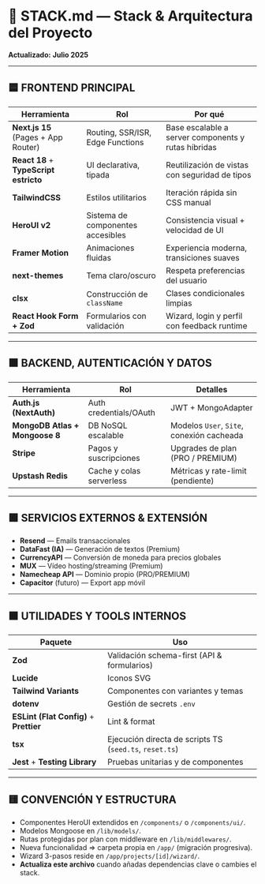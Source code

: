 # 🧱 STACK.md — Stack & Arquitectura del Proyecto

**Actualizado:** **Julio 2025**

---

## 🟦 FRONTEND PRINCIPAL

| Herramienta                            | Rol                               | Por qué                                             |
| -------------------------------------- | --------------------------------- | --------------------------------------------------- |
| **Next.js 15** (Pages + App Router)    | Routing, SSR/ISR, Edge Functions  | Base escalable a server components y rutas híbridas |
| **React 18** + **TypeScript estricto** | UI declarativa, tipada            | Reutilización de vistas con seguridad de tipos      |
| **TailwindCSS**                        | Estilos utilitarios               | Iteración rápida sin CSS manual                     |
| **HeroUI v2**                          | Sistema de componentes accesibles | Consistencia visual + velocidad de UI               |
| **Framer Motion**                      | Animaciones fluidas               | Experiencia moderna, transiciones suaves            |
| **next-themes**                        | Tema claro/oscuro                 | Respeta preferencias del usuario                    |
| **clsx**                               | Construcción de `className`       | Clases condicionales limpias                        |
| **React Hook Form + Zod**              | Formularios con validación        | Wizard, login y perfil con feedback runtime         |

---

## 🟧 BACKEND, AUTENTICACIÓN Y DATOS

| Herramienta                    | Rol                      | Detalles                                  |
| ------------------------------ | ------------------------ | ----------------------------------------- |
| **Auth.js (NextAuth)**         | Auth credentials/OAuth   | JWT + MongoAdapter                        |
| **MongoDB Atlas + Mongoose 8** | DB NoSQL escalable       | Modelos `User`, `Site`, conexión cacheada |
| **Stripe**                     | Pagos y suscripciones    | Upgrades de plan (PRO / PREMIUM)          |
| **Upstash Redis**              | Cache y colas serverless | Métricas y rate-limit (pendiente)         |

---

## 🟩 SERVICIOS EXTERNOS & EXTENSIÓN

- **Resend** — Emails transaccionales
- **DataFast (IA)** — Generación de textos (Premium)
- **CurrencyAPI** — Conversión de moneda para precios globales
- **MUX** — Vídeo hosting/streaming (Premium)
- **Namecheap API** — Dominio propio (PRO/PREMIUM)
- **Capacitor** (futuro) — Export app móvil

---

## 🟫 UTILIDADES Y TOOLS INTERNOS

| Paquete                                 | Uso                                                     |
| --------------------------------------- | ------------------------------------------------------- |
| **Zod**                                 | Validación schema-first (API & formularios)             |
| **Lucide**                              | Iconos SVG                                              |
| **Tailwind Variants**                   | Componentes con variantes y temas                       |
| **dotenv**                              | Gestión de secrets `.env`                               |
| **ESLint (Flat Config)** + **Prettier** | Lint & format                                           |
| **tsx**                                 | Ejecución directa de scripts TS (`seed.ts`, `reset.ts`) |
| **Jest** + **Testing Library**          | Pruebas unitarias y de componentes |

---

## 🟨 CONVENCIÓN Y ESTRUCTURA

- Componentes HeroUI extendidos en `/components/` o `/components/ui/`.
- Modelos Mongoose en `/lib/models/`.
- Rutas protegidas por plan con middleware en `/lib/middlewares/`.
- Nueva funcionalidad ⇒ carpeta propia en `/app/` (migración progresiva).
- Wizard 3-pasos reside en `/app/projects/[id]/wizard/`.
- **Actualiza este archivo** cuando añadas dependencias clave o cambies el stack.
